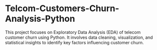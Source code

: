 # Telcom-Customers-Churn-Analysis-Python
This project focuses on Exploratory Data Analysis (EDA) of telecom customer churn using Python. It involves data cleaning, visualization, and statistical insights to identify key factors influencing customer churn.
